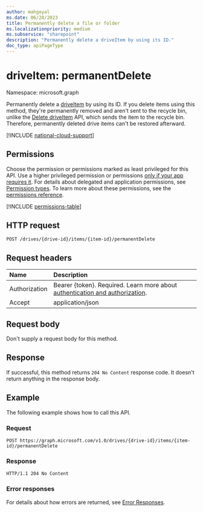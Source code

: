 ```yaml
---
author: mahgoyal
ms.date: 06/28/2023
title: Permanently delete a file or folder
ms.localizationpriority: medium
ms.subservice: "sharepoint"
description: "Permanently delete a driveItem by using its ID."
doc_type: apiPageType
---
```

# driveItem: permanentDelete

Namespace: microsoft.graph

Permanently delete a [driveItem](../resources/driveitem.md) by using its ID. If you delete items using this method, they're permanently removed and aren't sent to the recycle bin, unlike the [Delete driveItem](../api/driveitem-delete.md) API, which sends the item to the recycle bin. Therefore, permanently deleted drive items can't be restored afterward.

[!INCLUDE [national-cloud-support](../../includes/global-only.md)]

## Permissions

Choose the permission or permissions marked as least privileged for this API. Use a higher privileged permission or permissions [only if your app requires it](/graph/permissions-overview#best-practices-for-using-microsoft-graph-permissions). For details about delegated and application permissions, see [Permission types](/graph/permissions-overview#permission-types). To learn more about these permissions, see the [permissions reference](/graph/permissions-reference).

<!-- { "blockType": "permissions", "name": "driveitem_permanentdelete" } -->
[!INCLUDE [permissions-table](../includes/permissions/driveitem-permanentdelete-permissions.md)]

## HTTP request

<!-- { "blockType": "ignored" } -->

```http
POST /drives/{drive-id}/items/{item-id}/permanentDelete
```

## Request headers
| Name       | Description|
|:---------------|:----------|
|Authorization|Bearer {token}. Required. Learn more about [authentication and authorization](/graph/auth/auth-concepts).|
| Accept  | application/json |

## Request body
Don't supply a request body for this method.

## Response

If successful, this method returns `204 No Content` response code. It doesn't return anything in the response body.

## Example

The following example shows how to call this API.

<!-- { "blockType": "request", "name": "permanentDelete-item", "scopes": "files.readwrite", "target": "action" } -->

### Request

```http
POST https://graph.microsoft.com/v1.0/drives/{drive-id}/items/{item-id}/permanentDelete
```

### Response

<!-- { "blockType": "response" } -->

```http
HTTP/1.1 204 No Content
```

### Error responses

For details about how errors are returned, see [Error Responses][error-response].

[error-response]: /graph/errors

<!-- {
  "type": "#page.annotation",
  "description": "Permanently delete a DriveItem from a drive",
  "keywords": "permanently delete,existing item,onedrive",
  "section": "documentation",
  "tocPath": "Items/Permanently delete a driveItem",
  "suppressions": [
  ]
} -->
